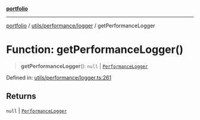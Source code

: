 [**portfolio**](../../../../README.md)

***

[portfolio](../../../../modules.md) / [utils/performance/logger](../README.md) / getPerformanceLogger

# Function: getPerformanceLogger()

> **getPerformanceLogger**(): `null` \| [`PerformanceLogger`](../classes/PerformanceLogger.md)

Defined in: [utils/performance/logger.ts:261](https://github.com/tnorlund/Portfolio/blob/c4c57e742815fcdb6beb07c8f8af326a7927a3f2/portfolio/utils/performance/logger.ts#L261)

## Returns

`null` \| [`PerformanceLogger`](../classes/PerformanceLogger.md)
